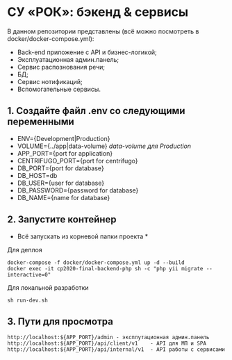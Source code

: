 # СУ «РОК»: бэкенд & сервисы

В данном репозитории представлены (всё можно посмотреть в docker/docker-compose.yml):
* Back-end приложение с API и бизнес-логикой;
* Эксплуатационная админ.панель;
* Сервис распознования речи;
* БД;
* Сервис нотификаций;
* Вспомогательные сервисы.

## 1. Создайте файл **.env** со следующими переменными
* ENV={Development|Production}
* VOLUME={../app|data-volume} *data-volume для Production*
* APP_PORT={port for application}
* CENTRIFUGO_PORT={port for centrifugo}
* DB_PORT={port for database}
* DB_HOST=db
* DB_USER={user for database}
* DB_PASSWORD={password for database}
* DB_NAME={name for database}

## 2. Запустите контейнер  
* Всё запускать из корневой папки проекта *

Для деплоя
```
docker-compose -f docker/docker-compose.yml up -d --build
docker exec -it cp2020-final-backend-php sh -c "php yii migrate --interactive=0"
```
Для локальной разработки
```
sh run-dev.sh
```

## 3. Пути для просмотра
```
http://localhost:${APP_PORT}/admin - эксплутационная админ.панель
http://localhost:${APP_PORT}/api/client/v1    - API для МП и SPA
http://localhost:${APP_PORT}/api/internal/v1  - API работы с сервисами
```
